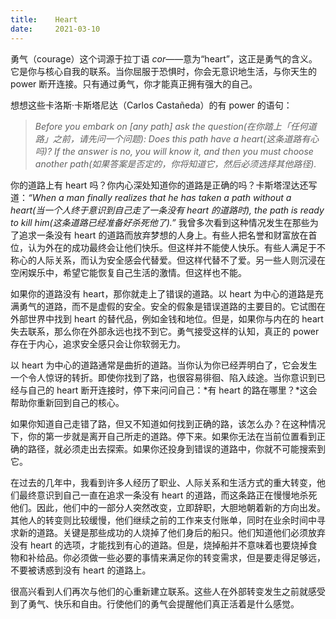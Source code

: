 ```yaml
---
title:    Heart
date:     2021-03-10
---
```


勇气（courage）这个词源于拉丁语 *cor*——意为“heart”，这正是勇气的含义。它是你与核心自我的联系。当你屈服于恐惧时，你会无意识地生活，与你天生的 power 断开连接。只有通过勇气，你才能真正拥有强大的自己。

想想这些卡洛斯·卡斯塔尼达（Carlos Castañeda）的有 power 的语句：

> *Before you embark on [any path] ask the question(在你踏上「任何道路」之前，请先问一个问题): Does this path have a heart(这条道路有心吗)? If the answer is no, you will know it, and then you must choose another path(如果答案是否定的，你将知道它，然后必须选择其他路径).*

你的道路上有 heart 吗？你内心深处知道你的道路是正确的吗？卡斯塔涅达还写道：*“When a man finally realizes that he has taken a path without a heart(当一个人终于意识到自己走了一条没有 heart 的道路时), the path is ready to kill him(这条道路已经准备好杀死他了).”* 我曾多次看到这种情况发生在那些为了追求一条没有 heart 的道路而放弃梦想的人身上。有些人把名誉和财富放在首位，认为外在的成功最终会让他们快乐。但这样并不能使人快乐。有些人满足于不称心的人际关系，而认为安全感会代替爱。但这样代替不了爱。另一些人则沉浸在空闲娱乐中，希望它能恢复自己生活的激情。但这样也不能。

如果你的道路没有 heart，那你就走上了错误的道路。以 heart 为中心的道路是充满勇气的道路，而不是虚假的安全。安全的假象是错误道路的主要目的。它试图在外部世界中找到 heart 的替代品，例如金钱和地位。但是，如果你与内在的 heart 失去联系，那么你在外部永远也找不到它。勇气接受这样的认知，真正的 power 存在于内心，追求安全感只会让你软弱无力。

以 heart 为中心的道路通常是曲折的道路。当你认为你已经弄明白了，它会发生一个令人惊讶的转折。即使你找到了路，也很容易徘徊、陷入歧途。当你意识到已经与自己的 heart 断开连接时，停下来问问自己：*有 heart 的路在哪里？*这会帮助你重新回到自己的核心。

如果你知道自己走错了路，但又不知道如何找到正确的路，该怎么办？在这种情况下，你的第一步就是离开自己所走的道路。停下来。如果你无法在当前位置看到正确的路径，就必须走出去探索。如果你还投身到错误的道路中，你就不可能搜索到它。

在过去的几年中，我看到许多人经历了职业、人际关系和生活方式的重大转变，他们最终意识到自己一直在追求一条没有 heart 的道路，而这条路正在慢慢地杀死他们。因此，他们中的一部分人突然改变，立即辞职，大胆地朝着新的方向出发。其他人的转变则比较缓慢，他们继续之前的工作来支付账单，同时在业余时间中寻求新的道路。关键是那些成功的人烧掉了他们身后的船只。他们知道他们必须放弃没有 heart 的选项，才能找到有心的道路。但是，烧掉船并不意味着也要烧掉食物和补给品。你必须做一些必要的事情来满足你的转变需求，但是要走得足够远，不要被诱惑到没有 heart 的道路上。

很高兴看到人们再次与他们的心重新建立联系。这些人在外部转变发生之前就感受到了勇气、快乐和自由。行使他们的勇气会提醒他们真正活着是什么感觉。
